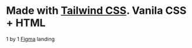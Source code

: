 # Made with [Tailwind CSS](https://tailwindcss.com/). Vanila CSS + HTML 

1 by 1 [Figma](https://www.figma.com/design/Sa0YfTlYOWd7PRBccVm8L6/LandPage-Task2?node-id=1-2&t=MH8jjta6R6ZfYpSV-0) landing
